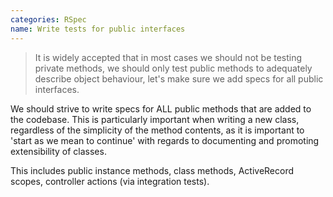 ```yaml
---
categories: RSpec
name: Write tests for public interfaces
---
```


> It is widely accepted that in most cases we should not be testing private methods, we should only test public methods to adequately describe object behaviour, let's make sure we add specs for all public interfaces.

We should strive to write specs for ALL public methods that are added to the codebase. This is particularly important when writing a new class, regardless of the simplicity of the method contents, as it is important to 'start as we mean to continue' with regards to documenting and promoting extensibility of classes.

This includes public instance methods, class methods, ActiveRecord scopes, controller actions (via integration tests).
